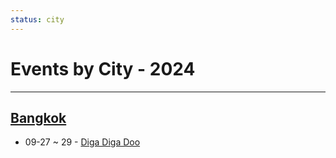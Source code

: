 ```yaml
---
status: city
---
```


# Events by City - 2024

---

## [Bangkok](Bangkok.md)

- 09-27 ~ 29 - [Diga Diga Doo](diga-diga-doo.md)
